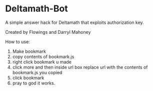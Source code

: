 # Deltamath-Bot
A simple answer hack for Deltamath that exploits authorization key.

Created by Flowings and Darryl Mahoney

How to use:

1. Make bookmark
2. copy contents of bookmark.js
3. right click bookmark u made
4. click more and then inside url box replace url with the contents of bookmark.js you copied
5. click bookmark
6. pray to god it works.
